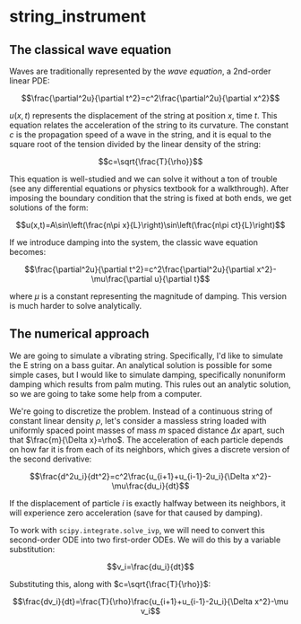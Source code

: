 # string_instrument

## The classical wave equation

Waves are traditionally represented by the *wave equation*, a 2nd-order linear PDE:

$$\frac{\partial^2u}{\partial t^2}=c^2\frac{\partial^2u}{\partial x^2}$$

$u(x,t)$ represents the displacement of the string at position $x$, time $t$. This equation relates the acceleration of the string to its curvature. The constant $c$ is the propagation speed of a wave in the string, and it is equal to the square root of the tension divided by the linear density of the string:

$$c=\sqrt{\frac{T}{\rho}}$$

This equation is well-studied and we can solve it without a ton of trouble (see any differential equations or physics textbook for a walkthrough). After imposing the boundary condition that the string is fixed at both ends, we get solutions of the form:

$$u(x,t)=A\sin\left(\frac{n\pi x}{L}\right)\sin\left(\frac{n\pi ct}{L}\right)$$

If we introduce damping into the system, the classic wave equation becomes:

$$\frac{\partial^2u}{\partial t^2}=c^2\frac{\partial^2u}{\partial x^2}-\mu\frac{\partial u}{\partial t}$$

where $\mu$ is a constant representing the magnitude of damping. This version is much harder to solve analytically.

## The numerical approach

We are going to simulate a vibrating string. Specifically, I'd like to simulate the E string on a bass guitar. An analytical solution is possible for some simple cases, but I would like to simulate damping, specifically nonuniform damping which results from palm muting. This rules out an analytic solution, so we are going to take some help from a computer.

We're going to discretize the problem. Instead of a continuous string of constant linear density $\rho$, let's consider a massless string loaded with uniformly spaced point masses of mass $m$ spaced distance $\Delta x$ apart, such that $\frac{m}{\Delta x}=\rho$. The acceleration of each particle depends on how far it is from each of its neighbors, which gives a discrete version of the second derivative:

$$\frac{d^2u_i}{dt^2}=c^2\frac{u_{i+1}+u_{i-1}-2u_i}{\Delta x^2}-\mu\frac{du_i}{dt}$$

If the displacement of particle $i$ is exactly halfway between its neighbors, it will experience zero acceleration (save for that caused by damping).

To work with `scipy.integrate.solve_ivp`, we will need to convert this second-order ODE into two first-order ODEs. We will do this by a variable substitution:

$$v_i=\frac{du_i}{dt}$$

Substituting this, along with $c=\sqrt{\frac{T}{\rho}}$:

$$\frac{dv_i}{dt}=\frac{T}{\rho}\frac{u_{i+1}+u_{i-1}-2u_i}{\Delta x^2}-\mu v_i$$

